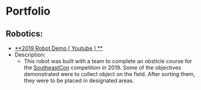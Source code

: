 # Portfolio

## Robotics:
* [**2019 Robot Demo [ Youtube ] **](https://youtu.be/v7Fcc2j_vHM)
* Description:
  * This robot was built with a team to complete an obsticle course for the [SoutheastCon](https://attend.ieee.org/southeastcon-2021/) competition in 2019.
    Some of the objectives demonstrated were to collect object on the field. After sorting them, they were to be placed in designated areas. 


